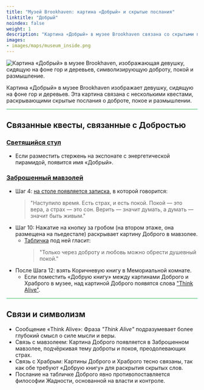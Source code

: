 ```yaml
---
title: "Музей Brookhaven: картина «Добрый» и скрытые послания"
linktitle: "Добрый"
noindex: false
weight: 1
description: "Картина «Добрый» в музее Brookhaven связана со скрытыми посланиями о доброте, покое и размышлении, играя ключевую роль в квестах и тайных открытиях."
images: 
- images/maps/museum_inside.png
---
```


![Картина «Добрый» в музее Brookhaven, изображающая девушку, сидящую на фоне гор и деревьев, символизирующую доброту, покой и размышление.](/images/bh/museum_kind.webp?height=200px)

Картина «Добрый» в музее Brookhaven изображает девушку, сидящую на фоне гор и деревьев. Эта картина связана с несколькими квестами, раскрывающими скрытые послания о доброте, покое и размышлении.

<hr style="background-color: #28b44c" size=8>

## Связанные квесты, связанные с Добростью

### [Светящийся стул](/lore/quests/glowing_chair)
    
- Если разместить стержень на экспонате с энергетической пирамидой, появится имя «Добрый».

### [Заброшенный мавзолей](/lore/quests/abandoned_mausoleum/)
    
- Шаг 4: [на столе появляется записка](/casebook/notes/other/#пришло-время), в которой говорится:
    > "Наступило время. Есть страх, и есть покой. Покой — это вера, а страх — это сон. Верить — значит думать, а думать — значит быть живым."
- Шаг 10: Нажатие на кнопку за гробом (на втором этаже, она размещена на пьедестале) раскрывает картину Доброго в мавзолее.
    - [Табличка](/casebook/notes/kind/#доброта-и-любовь) под ней гласит:  
        > "Только через доброту и любовь можно обрести душевный покой."
- После Шага 12: взять Коричневую книгу в Мемориальной комнате.
    - Если поместить «Добрую книгу» между картинами Доброго и Храброго в музее, над картиной Доброго появятся слова ["Think Alive"](/casebook/notes/kind/#думай-и-живи).

<hr style="background-color: #28b44c" size=8>

## Связи и символизм

- Сообщение «Think Alive»: Фраза *"Think Alive"* подразумевает более глубокий смысл о силе мысли и веры.
- Связь с мавзолеем: Картина Доброго появляется в Заброшенном мавзолее, подчёркивая тему доброты и покоя, преодолевающих страх.
- Связь с Храбрым: Картины Доброго и Храброго тесно связаны, так как обе требуют «Добрую книгу» для раскрытия скрытых слов.
- Послание на табличке Доброго явно противопоставляется философии Жадности, основанной на власти и контроле.
